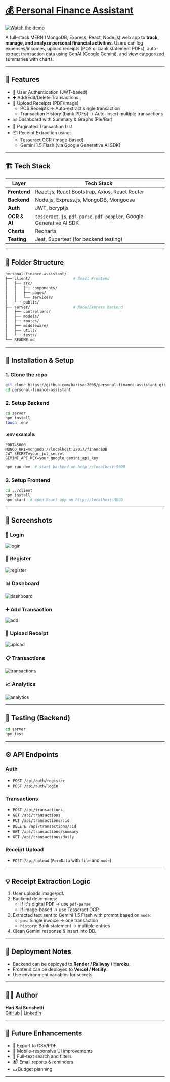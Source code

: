 
# [💰 Personal Finance Assistant](https://personal-finance-assistant.harisai.me)

[![Watch the demo](https://img.youtube.com/vi/S1YkRdP0I5Q/maxresdefault.jpg)](https://www.youtube.com/watch?v=S1YkRdP0I5Q)

A full-stack MERN (MongoDB, Express, React, Node.js) web app to **track, manage, and analyze personal financial activities**. Users can log expenses/incomes, upload receipts (POS or bank statement PDFs), auto-extract transaction data using GenAI (Google Gemini), and view categorized summaries with charts.

---

## 🚀 Features

* 🔐 User Authentication (JWT-based)
* ➕ Add/Edit/Delete Transactions
* 📁 Upload Receipts (PDF/Image)
  * POS Receipts → Auto-extract single transaction
  * Transaction History (bank PDFs) → Auto-insert multiple transactions
* 📊 Dashboard with Summary & Graphs (Pie/Bar)
* 📄 Paginated Transaction List
* 📦 Receipt Extraction using:
  * Tesseract OCR (image-based)
  * Gemini 1.5 Flash (via Google Generative AI SDK)

---

## 🏗️ Tech Stack

| Layer        | Tech Stack                                                           |
| ------------ | -------------------------------------------------------------------- |
| **Frontend** | React.js, React Bootstrap, Axios, React Router                       |
| **Backend**  | Node.js, Express.js, MongoDB, Mongoose                               |
| **Auth**     | JWT, bcryptjs                                                        |
| **OCR & AI** | `tesseract.js`, `pdf-parse`, `pdf-poppler`, Google Generative AI SDK |
| **Charts**   | Recharts                                                             |
| **Testing**  | Jest, Supertest (for backend testing)                                |

---

## 📂 Folder Structure

```bash
personal-finance-assistant/
├── client/                   # React Frontend
│   ├── src/
│   │   ├── components/
│   │   ├── pages/
│   │   └── services/
│   └── public/
├── server/                   # Node/Express Backend
│   ├── controllers/
│   ├── models/
│   ├── routes/
│   ├── middleware/
│   ├── utils/
│   └── tests/
└── README.md
```

---

## 🔧 Installation & Setup

### 1. Clone the repo

```bash
git clone https://github.com/harisai2005/personal-finance-assistant.git
cd personal-finance-assistant
```

### 2. Setup Backend

```bash
cd server
npm install
touch .env
```

#### .env example:

```
PORT=5000
MONGO_URI=mongodb://localhost:27017/financeDB
JWT_SECRET=your_jwt_secret
GEMINI_API_KEY=your_google_gemini_api_key
```

```bash
npm run dev  # start backend on http://localhost:5000
```

### 3. Setup Frontend

```bash
cd ../client
npm install
npm start  # open React app on http://localhost:3000
```

---

## 📸 Screenshots

### 🔐 Login
![login](screenshots/login.png)

### 📝 Register
![register](screenshots/register.png)

### 📊 Dashboard
![dashboard](screenshots/dashboard.png)

### ➕ Add Transaction
![add](screenshots/add.png)

### 📂 Upload Receipt
![upload](screenshots/upload.png)

### 📋 Transactions
![transactions](screenshots/transactions.png)

### 📈 Analytics
![analytics](screenshots/analytics.png)

---

## 🧪 Testing (Backend)

```bash
cd server
npm test
```

---

## ⚙️ API Endpoints

### Auth

* `POST /api/auth/register`
* `POST /api/auth/login`

### Transactions

* `POST /api/transactions`
* `GET /api/transactions`
* `PUT /api/transactions/:id`
* `DELETE /api/transactions/:id`
* `GET /api/transactions/summary`
* `GET /api/transactions/daily`

### Receipt Upload

* `POST /api/upload` (`FormData` with `file` and `mode`)

---

## 💡 Receipt Extraction Logic

1. User uploads image/pdf.
2. Backend determines:
   * If it's digital PDF → use `pdf-parse`
   * If image-based → use Tesseract OCR
3. Extracted text sent to Gemini 1.5 Flash with prompt based on `mode`:
   * `pos`: Single invoice → one transaction
   * `history`: Bank statement → multiple entries
4. Clean Gemini response & insert into DB.

---

## 📌 Deployment Notes

* Backend can be deployed to **Render / Railway / Heroku**.
* Frontend can be deployed to **Vercel / Netlify**.
* Use environment variables for secrets.

---

## 👨‍💻 Author

**Hari Sai Surishetti**  
[GitHub](https://github.com/harisai2005) | [LinkedIn](https://www.linkedin.com/in/Harisai-Surishetti)

---

## 🏁 Future Enhancements

* 🔄 Export to CSV/PDF
* 📱 Mobile-responsive UI improvements
* 🔎 Full-text search and filters
* 📬 Email reports & reminders
* 💵 Budget planning

---
